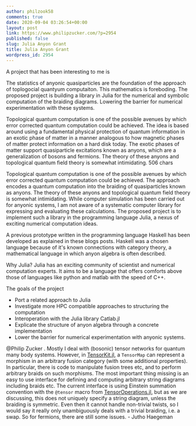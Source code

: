 ```yaml
---
author: philzook58
comments: true
date: 2020-09-04 03:26:54+00:00
layout: post
link: https://www.philipzucker.com/?p=2954
published: false
slug: Julia Anyon Grant
title: Julia Anyon Grant
wordpress_id: 2954
---
```





A project that has been interesting to me is 







The statistics of anyonic quasiparticles are the foundation of the approach of toplogocial quantyum computaiton. This mathematics is foreboding. The proposed project is building a library in Julia for the numerical and symbolic computation of the braiding diagrams. Lowering the barrier for numerical experimentation with these systems.







Topological quantum computation is one of the possible avenues by which error corrected quantum computation could be achieved. The idea is based around using a fundamental physical protection of quantum information in an exotic phase of matter in a manner analogous to how magnetic phases of matter protect information on a hard disk today. The exotic phases of matter support quasiparticle excitations known as anyons, which are a generalization of bosons and fermions. The theory of these anyons and topological quantum field theory is somewhat intimidating. 506 chars







Topological quantum computation is one of the possible avenues by which error corrected quantum computation could be achieved. The approach encodes a quantum computation into the braiding of quasiparticles known as anyons. The theory of these anyons and topological quantum field theory is somewhat intimidating. While computer simulation has been carried out for anyonic systems, I am not aware of a systematic computer library for expressing and evaluating these calculations. The proposed project is to implement such a library in the programming language Julia, a nexus of exciting numerical computation ideas.







A previous prototype written in the programming language Haskell has been developed as explained in these blogs posts. Haskell was a chosen language because of it's known connections with category theory, a mathematical language in which anyon algebra is often described.







Why Julia? Julia has an exciting community of scientist and numerical computation experts. It aims to be a language that offers comforts above those of languages like python and matlab with the speed of C++.







The goals of the project







  * Port a related approach to Julia
  * Investigate more HPC compatible approaches to structuring the computation
  * Interoperation with the Julia library Catlab.jl
  * Explicate the structure of anyon algebra through a concrete implementation
  * Lower the barrier for numerical experimentation with anyonic systems.






@Philip Zucker . Mostly I deal with (bosonic) tensor networks for quantum many body systems. However, in [TensorKit.jl](https://github.com/search?q=TensorKit.jl&type=Repositories), a `TensorMap` can represent a morphism in an arbitrary fusion category (with some additional properties). In particular, there is code to manipulate fusion trees etc, and to perform arbitrary braids on such morphisms. The most important thing missing is an easy to use interface for defining and computing arbitrary string diagrams including braids etc. The current interface is using Einstein summation convention with the `@tensor` macro from [TensorOperations.jl](https://github.com/search?q=TensorOperations.jl&type=Repositories), but as we are discussing, this does not uniquely specify a string diagram, unless the braiding is symmetric. Even then it cannot handle non-trivial twists, so I would say it really only unambiguously deals with a trivial braiding, i.e. a swap. So for fermions, there are still some issues. - Jutho Haegeman



